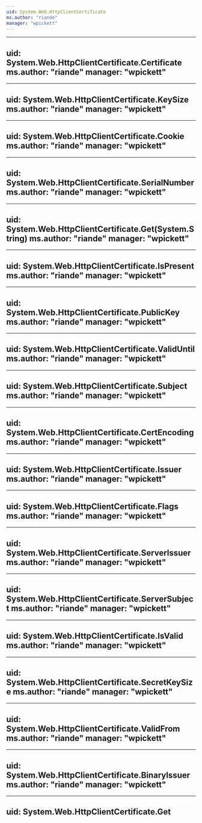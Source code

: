 ```yaml
---
uid: System.Web.HttpClientCertificate
ms.author: "riande"
manager: "wpickett"
---
```


---
uid: System.Web.HttpClientCertificate.Certificate
ms.author: "riande"
manager: "wpickett"
---

---
uid: System.Web.HttpClientCertificate.KeySize
ms.author: "riande"
manager: "wpickett"
---

---
uid: System.Web.HttpClientCertificate.Cookie
ms.author: "riande"
manager: "wpickett"
---

---
uid: System.Web.HttpClientCertificate.SerialNumber
ms.author: "riande"
manager: "wpickett"
---

---
uid: System.Web.HttpClientCertificate.Get(System.String)
ms.author: "riande"
manager: "wpickett"
---

---
uid: System.Web.HttpClientCertificate.IsPresent
ms.author: "riande"
manager: "wpickett"
---

---
uid: System.Web.HttpClientCertificate.PublicKey
ms.author: "riande"
manager: "wpickett"
---

---
uid: System.Web.HttpClientCertificate.ValidUntil
ms.author: "riande"
manager: "wpickett"
---

---
uid: System.Web.HttpClientCertificate.Subject
ms.author: "riande"
manager: "wpickett"
---

---
uid: System.Web.HttpClientCertificate.CertEncoding
ms.author: "riande"
manager: "wpickett"
---

---
uid: System.Web.HttpClientCertificate.Issuer
ms.author: "riande"
manager: "wpickett"
---

---
uid: System.Web.HttpClientCertificate.Flags
ms.author: "riande"
manager: "wpickett"
---

---
uid: System.Web.HttpClientCertificate.ServerIssuer
ms.author: "riande"
manager: "wpickett"
---

---
uid: System.Web.HttpClientCertificate.ServerSubject
ms.author: "riande"
manager: "wpickett"
---

---
uid: System.Web.HttpClientCertificate.IsValid
ms.author: "riande"
manager: "wpickett"
---

---
uid: System.Web.HttpClientCertificate.SecretKeySize
ms.author: "riande"
manager: "wpickett"
---

---
uid: System.Web.HttpClientCertificate.ValidFrom
ms.author: "riande"
manager: "wpickett"
---

---
uid: System.Web.HttpClientCertificate.BinaryIssuer
ms.author: "riande"
manager: "wpickett"
---

---
uid: System.Web.HttpClientCertificate.Get
---
